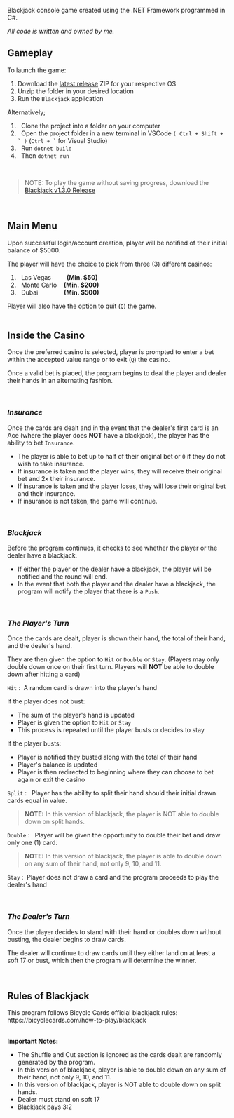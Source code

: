 Blackjack console game created using the .NET Framework programmed in C#.

*All code is written and owned by me.*

<h2>Gameplay</h2>

To launch the game:
1. Download the [latest release](https://github.com/DeepThePatel/Blackjack/releases) ZIP for your respective OS
2. Unzip the folder in your desired location
3. Run the ```Blackjack``` application

Alternatively;
1. &nbsp;&nbsp;Clone the project into a folder on your computer
2. &nbsp;&nbsp;Open the project folder in a new terminal in VSCode ```( Ctrl + Shift + ` )``` (``` Ctrl + ` ``` for Visual Studio)
3. &nbsp;&nbsp;Run ``` dotnet build ```
4. &nbsp;&nbsp;Then ``` dotnet run ```

<br>

> NOTE: To play the game without saving progress, download the [Blackjack v1.3.0 Release](https://github.com/DeepThePatel/Blackjack/releases/tag/v1.3.0)

<br>

<h2>Main Menu</h2>

Upon successful login/account creation, player will be notified of their initial balance of $5000.

The player will have the choice to pick from three (3) different casinos:

1. &nbsp;&nbsp;Las Vegas&nbsp;&nbsp;&nbsp;&nbsp;&nbsp;&nbsp;&nbsp;&nbsp;&nbsp;**(Min. $50)**
2. &nbsp;&nbsp;Monte Carlo&nbsp;&nbsp;&nbsp;&nbsp;**(Min. $200)**
3. &nbsp;&nbsp;Dubai&nbsp;&nbsp;&nbsp;&nbsp;&nbsp;&nbsp;&nbsp;&nbsp;&nbsp;&nbsp;&nbsp;&nbsp;&nbsp;&nbsp;&nbsp;**(Min. $500)**

Player will also have the option to quit (```Q```) the game.
<br>
<br>

<h2>Inside the Casino</h2>

Once the preferred casino is selected, player is prompted to enter a bet within the accepted value range or to exit (```Q```) the casino.

Once a valid bet is placed, the program begins to deal the player and dealer their hands in an alternating fashion.

<br>

*<h3>Insurance</h3>*

Once the cards are dealt and in the event that the dealer's first card is an Ace (where the player does **NOT** have a blackjack), the player has the ability to bet ```Insurance```.
- The player is able to bet up to half of their original bet or ```0``` if they do not wish to take insurance.
- If insurance is taken and the player wins, they will receive their original bet and 2x their insurance.
- If insurance is taken and the player loses, they will lose their original bet and their insurance.
- If insurance is not taken, the game will continue.

<br>

*<h3>Blackjack</h3>*

Before the program continues, it checks to see whether the player or the dealer have a blackjack. 
- If either the player or the dealer have a blackjack, the player will be notified and the round will end.
- In the event that both the player and the dealer have a blackjack, the program will notify the player that there is a ```Push```.

<br>

*<h3>The Player's Turn</h3>*

Once the cards are dealt, player is shown their hand, the total of their hand, and the dealer's hand. 

They are then given the option to ```Hit``` or ```Double``` or ```Stay```. (Players may only double down once on their first turn. Players will **NOT** be able to double down after hitting a card)

```Hit```&nbsp;: &nbsp;A random card is drawn into the player's hand

If the player does not bust:
- The sum of the player's hand is updated
- Player is given the option to ```Hit``` or ```Stay```
- This process is repeated until the player busts or decides to stay
  
If the player busts:
- Player is notified they busted along with the total of their hand
- Player's balance is updated
- Player is then redirected to beginning where they can choose to bet again or exit the casino

```Split```&nbsp;: &nbsp; Player has the ability to split their hand should their initial drawn cards equal in value.

> **NOTE:** In this version of blackjack, the player is NOT able to double down on split hands.

```Double```&nbsp;: &nbsp; Player will be given the opportunity to double their bet and draw only one (1) card.

> **NOTE:** In this version of blackjack, the player is able to double down on any sum of their hand, not only 9, 10, and 11.

```Stay```&nbsp;: &nbsp;Player does not draw a card and the program proceeds to play the dealer's hand

<br>

*<h3>The Dealer's Turn</h3>*

Once the player decides to stand with their hand or doubles down without busting, the dealer begins to draw cards.

The dealer will continue to draw cards until they either land on at least a soft 17 or bust, which then the program will determine the winner.

<br>

<h2>Rules of Blackjack</h2>
This program follows Bicycle Cards official blackjack rules:
https://bicyclecards.com/how-to-play/blackjack

<br>
<br>

**Important Notes:**
- The Shuffle and Cut section is ignored as the cards dealt are randomly generated by the program.
- In this version of blackjack, player is able to double down on any sum of their hand, not only 9, 10, and 11.
- In this version of blackjack, player is NOT able to double down on split hands.
- Dealer must stand on soft 17
- Blackjack pays 3:2
